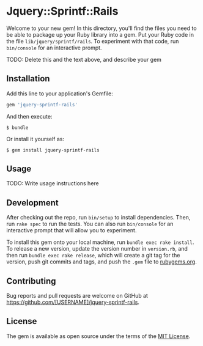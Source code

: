 # Jquery::Sprintf::Rails

Welcome to your new gem! In this directory, you'll find the files you need to be able to package up your Ruby library into a gem. Put your Ruby code in the file `lib/jquery/sprintf/rails`. To experiment with that code, run `bin/console` for an interactive prompt.

TODO: Delete this and the text above, and describe your gem

## Installation

Add this line to your application's Gemfile:

```ruby
gem 'jquery-sprintf-rails'
```

And then execute:

    $ bundle

Or install it yourself as:

    $ gem install jquery-sprintf-rails

## Usage

TODO: Write usage instructions here

## Development

After checking out the repo, run `bin/setup` to install dependencies. Then, run `rake spec` to run the tests. You can also run `bin/console` for an interactive prompt that will allow you to experiment.

To install this gem onto your local machine, run `bundle exec rake install`. To release a new version, update the version number in `version.rb`, and then run `bundle exec rake release`, which will create a git tag for the version, push git commits and tags, and push the `.gem` file to [rubygems.org](https://rubygems.org).

## Contributing

Bug reports and pull requests are welcome on GitHub at https://github.com/[USERNAME]/jquery-sprintf-rails.

## License

The gem is available as open source under the terms of the [MIT License](https://opensource.org/licenses/MIT).
